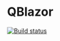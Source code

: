 # QBlazor

[![Build status](https://dev.azure.com/dotnetnoobie/MyTempPipeLine/_apis/build/status/MyTempPipeLine-.NET%20Desktop-CI)](https://dev.azure.com/dotnetnoobie/MyTempPipeLine/_build/latest?definitionId=1)
